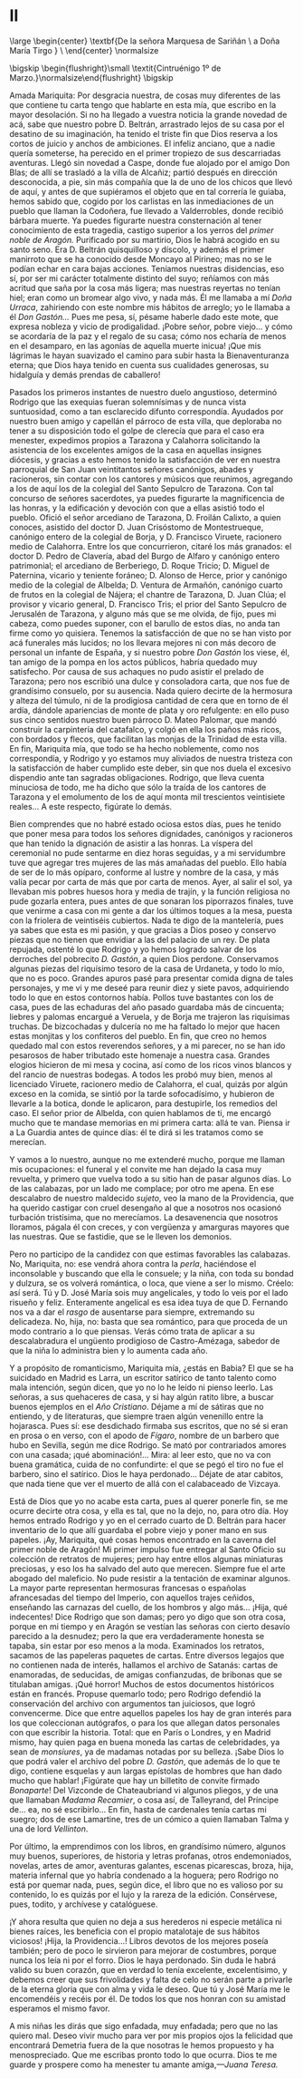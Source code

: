 # II

<!--- 
<div> 
  <span style="margin:0 auto;text-indent:0;display:block;text-align:center;font-weight:bold;font-size:larger;">
                De la señora Marquesa de Sariñán                      <br />
                a Doña María Tirgo.                                   <br />
  </span>
</div> 
<p> </p>
-->

<!--- 
<div>
  <span style="width:100%;display:block;text-align:right;"> 
               *Cintruénigo 1º de Marzo.*
  </span>
</div>
<p> </p>
-->

\large
\begin{center}
\textbf{De la señora Marquesa de Sariñán                              \\
              a Doña María Tirgo }                                    \\
\end{center}
\normalsize

\bigskip
\begin{flushright}\small \textit{Cintruénigo 1º de Marzo.}\normalsize\end{flushright}
\bigskip

Amada Mariquita: Por desgracia nuestra, de cosas muy diferentes de las que
contiene tu carta tengo que hablarte en esta mía, que escribo en la mayor
desolación. Si no ha llegado a vuestra noticia la grande novedad de acá, sabe
que nuestro pobre D. Beltrán, arrastrado lejos de su casa por el desatino de su
imaginación, ha tenido el triste fin que Dios reserva a los cortos de juicio
y anchos de ambiciones. El infeliz anciano, que a nadie quería someterse, ha
perecido en el primer tropiezo de sus descarriadas aventuras. Llegó sin novedad
a Caspe, donde fue alojado por el amigo Don Blas; de allí se trasladó a la
villa de Alcañiz; partió después en dirección desconocida, a pie, sin más
compañía que la de uno de los chicos que llevó de aquí, y antes de que
supiéramos el objeto que en tal correría le guiaba, hemos sabido que, cogido
por los carlistas en las inmediaciones de un pueblo que llaman la Codoñera, fue
llevado a Valderrobles, donde recibió bárbara muerte. Ya puedes figurarte
nuestra consternación al tener conocimiento de esta tragedia, castigo superior
a los yerros del *primer noble de Aragón.* Purificado por su martirio, Dios le
habrá acogido en su santo seno. Era D. Beltrán quisquilloso y díscolo, y además
el primer manirroto que se ha conocido desde Moncayo al Pirineo; mas no se le
podían echar en cara bajas acciones. Teníamos nuestras disidencias, eso sí, por
ser mi carácter totalmente distinto del suyo; reñíamos con más acritud que saña
por la cosa más ligera; mas nuestras reyertas no tenían hiel; eran como un
bromear algo vivo, y nada más. Él me llamaba a mí *Doña Urraca*, zahiriendo con
este nombre mis hábitos de arreglo; yo le llamaba a él *Don Gastón…* Pues me
pesa, sí, pésame haberle dado este mote, que expresa nobleza y vicio de
prodigalidad. ¡Pobre señor, pobre viejo… y cómo se acordaría de la paz y el
regalo de su casa; cómo nos echaría de menos en el desamparo, en las agonías de
aquella muerte inicua! ¡Que mis lágrimas le hayan suavizado el camino para
subir hasta la Bienaventuranza eterna; que Dios haya tenido en cuenta sus
cualidades generosas, su hidalguía y demás prendas de caballero!

Pasados los primeros instantes de nuestro duelo angustioso, determinó Rodrigo
que las exequias fueran solemnísimas y de nunca vista suntuosidad, como a tan
esclarecido difunto correspondía. Ayudados por nuestro buen amigo y capellán el
párroco de esta villa, que deploraba no tener a su disposición todo el golpe de
clerecía que para el caso era menester, expedimos propios a Tarazona
y Calahorra solicitando la asistencia de los excelentes amigos de la casa en
aquellas insignes diócesis, y gracias a esto hemos tenido la satisfacción de
ver en nuestra parroquial de San Juan veintitantos señores canónigos, abades
y racioneros, sin contar con los cantores y músicos que reunimos, agregando
a los de aquí los de la colegial del Santo Sepulcro de Tarazona. Con tal
concurso de señores sacerdotes, ya puedes figurarte la magnificencia de las
honras, y la edificación y devoción con que a ellas asistió todo el pueblo.
Ofició el señor arcediano de Tarazona, D. Froilán Calixto, a quien conoces,
asistido del doctor D. Juan Crisóstomo de Montestrueque, canónigo entero de la
colegial de Borja, y D. Francisco Viruete, racionero medio de Calahorra. Entre
los que concurrieron, citaré los más granados: el doctor D. Pedro de Clavería,
abad del Burgo de Alfaro y canónigo entero patrimonial; el arcediano de
Berberiego, D. Roque Tricio; D. Miguel de Paternina, vicario y teniente
foráneo; D. Alonso de Herce, prior y canónigo medio de la colegial de Albelda;
D. Ventura de Armañón, canónigo cuarto de frutos en la colegial de Nájera; el
chantre de Tarazona, D. Juan Clúa; el provisor y vicario general, D. Francisco
Tris; el prior del Santo Sepulcro de Jerusalén de Tarazona, y alguno más que se
me olvida, de fijo, pues mi cabeza, como puedes suponer, con el barullo de
estos días, no anda tan firme como yo quisiera. Tenemos la satisfacción de que
no se han visto por acá funerales más lucidos; no los llevara mejores ni con
más decoro de personal un infante de España, y si nuestro pobre *Don Gastón*
los viese, él, tan amigo de la pompa en los actos públicos, habría quedado muy
satisfecho. Por causa de sus achaques no pudo asistir el prelado de Tarazona;
pero nos escribió una dulce y consoladora carta, que nos fue de grandísimo
consuelo, por su ausencia. Nada quiero decirte de la hermosura y alteza del
túmulo, ni de la prodigiosa cantidad de cera que en torno de él ardía, dándole
apariencias de monte de plata y oro refulgente: en ello puso sus cinco sentidos
nuestro buen párroco D. Mateo Palomar, que mandó construir la carpintería del
catafalco, y colgó en ella los paños más ricos, con bordados y flecos, que
facilitan las monjas de la Trinidad de esta villa. En fin, Mariquita mía, que
todo se ha hecho noblemente, como nos correspondía, y Rodrigo y yo estamos muy
aliviados de nuestra tristeza con la satisfacción de haber cumplido este deber,
sin que nos duela el excesivo dispendio ante tan sagradas obligaciones.
Rodrigo, que lleva cuenta minuciosa de todo, me ha dicho que sólo la traída de
los cantores de Tarazona y el emolumento de los de aquí monta mil trescientos
veintisiete reales… A este respecto, figúrate lo demás.

Bien comprendes que no habré estado ociosa estos días, pues he tenido que poner
mesa para todos los señores dignidades, canónigos y racioneros que han tenido
la dignación de asistir a las honras. La víspera del ceremonial no pude
sentarme en diez horas seguidas, y a mi servidumbre tuve que agregar tres
mujeres de las más amañadas del pueblo. Ello había de ser de lo más opíparo,
conforme al lustre y nombre de la casa, y más valía pecar por carta de más que
por carta de menos. Ayer, al salir el sol, ya llevaban mis pobres huesos hora
y media de trajín, y la función religiosa no pude gozarla entera, pues antes de
que sonaran los piporrazos finales, tuve que venirme a casa con mi gente a dar
los últimos toques a la mesa, puesta con la friolera de veintiséis cubiertos.
Nada te digo de la mantelería, pues ya sabes que esta es mi pasión, y que
gracias a Dios poseo y conservo piezas que no tienen que envidiar a las del
palacio de un rey. De plata repujada, ostenté lo que Rodrigo y yo hemos logrado
salvar de los derroches del pobrecito *D. Gastón*, a quien Dios perdone.
Conservamos algunas piezas del riquísimo tesoro de la casa de Urdaneta, y todo
lo mío, que no es poco. Grandes apuros pasé para presentar comida digna de
tales personajes, y me vi y me deseé para reunir diez y siete pavos,
adquiriendo todo lo que en estos contornos había. Pollos tuve bastantes con los
de casa, pues de las echaduras del año pasado guardaba más de cincuenta;
liebres y palomas encargué a Veruela, y de Borja me trajeron las riquísimas
truchas. De bizcochadas y dulcería no me ha faltado lo mejor que hacen estas
monjitas y los confiteros del pueblo. En fin, que creo no hemos quedado mal con
estos reverendos señores, y a mi parecer, no se han ido pesarosos de haber
tributado este homenaje a nuestra casa. Grandes elogios hicieron de mi mesa
y cocina, así como de los ricos vinos blancos y del rancio de nuestras bodegas.
A todos les probó muy bien, menos al licenciado Viruete, racionero medio de
Calahorra, el cual, quizás por algún exceso en la comida, se sintió por la
tarde sofocadísimo, y hubieron de llevarle a la botica, donde le aplicaron,
para destupirle, los remedios del caso. El señor prior de Albelda, con quien
hablamos de ti, me encargó mucho que te mandase memorias en mi primera carta:
allá te van. Piensa ir a La Guardia antes de quince días: él te dirá si les
tratamos como se merecían.

Y vamos a lo nuestro, aunque no me extenderé mucho, porque me llaman mis
ocupaciones: el funeral y el convite me han dejado la casa muy revuelta,
y primero que vuelva todo a su sitio han de pasar algunos días. Lo de las
calabazas, por un lado me complace; por otro me apena. En ese descalabro de
nuestro maldecido *sujeto*, veo la mano de la Providencia, que ha querido
castigar con cruel desengaño al que a nosotros nos ocasionó turbación
tristísima, que no merecíamos. La desavenencia que nosotros lloramos, págala él
con creces, y con vergüenza y amarguras mayores que las nuestras. Que se
fastidie, que se le lleven los demonios.

Pero no participo de la candidez con que estimas favorables las calabazas.
No, Mariquita, no: ese vendrá ahora contra la *perla*, haciéndose el
inconsolable y buscando que ella le consuele; y la niña, con toda su bondad
y dulzura, se os volverá romántica, o loca, que viene a ser lo mismo.
Créelo: así será. Tú y D. José María sois muy angelicales, y todo lo veis por
el lado risueño y feliz. Enteramente angelical es esa idea tuya de que D.
Fernando nos va a dar el *rasgo* de ausentarse para siempre, extremando su
delicadeza. No, hija, no: basta que sea romántico, para que proceda de un
modo contrario a lo que piensas. Verás cómo trata de aplicar a su
descalabradura el ungüento prodigioso de Castro-Amézaga, sabedor de que
la niña lo administra bien y lo aumenta cada año.

Y a propósito de romanticismo, Mariquita mía, ¿estás en Babia? El que se ha
suicidado en Madrid es Larra, un escritor satírico de tanto talento como mala
intención, según dicen, que yo no lo he leído ni pienso leerlo. Las señoras,
a sus quehaceres de casa, y si hay algún ratito libre, a buscar buenos ejemplos
en el *Año Cristiano*. Déjame a mí de sátiras que no entiendo, y de
literaturas, que siempre traen algún venenillo entre la hojarasca. Pues sí: ese
desdichado firmaba sus escritos, que no sé si eran en prosa o en verso, con el
apodo de *Fígaro*, nombre de un barbero que hubo en Sevilla, según me dice
Rodrigo. Se mató por contrariados amores con una casada; ¡qué abominación!…
Mira: al leer esto, que no va con buena gramática, cuida de no confundirte: el
que se pegó el tiro no fue el barbero, sino el satírico. Dios le haya
perdonado… Déjate de atar cabitos, que nada tiene que ver el muerto de allá con
el calabaceado de Vizcaya.

Está de Dios que yo no acabe esta carta, pues al querer ponerle fin, se me
ocurre decirte otra cosa, y ella es tal, que no la dejo, no, para otro día. Hoy
hemos entrado Rodrigo y yo en el cerrado cuarto de D. Beltrán para hacer
inventario de lo que allí guardaba el pobre viejo y poner mano en sus papeles.
¡Ay, Mariquita, qué cosas hemos encontrado en la caverna del primer noble de
Aragón! Mi primer impulso fue entregar al Santo Oficio su colección de retratos
de mujeres; pero hay entre ellos algunas miniaturas preciosas, y eso los ha
salvado del auto que merecen. Siempre fue el arte abogado del maleficio. No
pude resistir a la tentación de examinar algunos. La mayor parte representan
hermosuras francesas o españolas afrancesadas del tiempo del Imperio, con
aquellos trajes ceñidos, enseñando las carnazas del cuello, de los hombros
y algo más… ¡Hija, qué indecentes! Dice Rodrigo que son damas; pero yo digo que
son otra cosa, porque en mi tiempo y en Aragón se vestían las señoras con
cierto desavío parecido a la desnudez; pero la que era verdaderamente honesta
se tapaba, sin estar por eso menos a la moda. Examinados los retratos, sacamos
de las papeleras paquetes de cartas. Entre diversos legajos que no contienen
nada de interés, hallamos el archivo de Satanás: cartas de enamoradas, de
seducidas, de amigas confianzudas, de bribonas que se titulaban amigas. ¡Qué
horror! Muchos de estos documentos históricos están en francés. Propuse
quemarlo todo; pero Rodrigo defendió la conservación del archivo con argumentos
tan juiciosos, que logró convencerme. Dice que entre aquellos papeles los hay
de gran interés para los que coleccionan autógrafos, o para los que allegan
datos personales con que escribir la historia. Total: que en París o Londres,
y en Madrid mismo, hay quien paga en buena moneda las cartas de celebridades,
ya sean de *monsiures*, ya de madamas notadas por su belleza. ¡Sabe Dios lo que
podrá valer el archivo del pobre *D. Gastón*, que además de lo que te digo,
contiene esquelas y aun largas epístolas de hombres que han dado mucho que
hablar! ¡Figúrate que hay un billetito de convite firmado *Bonaparte*! Del
Vizconde de Chateaubriand vi algunos pliegos, y de una que llamaban *Madama
Recamier*, o cosa así, de Talleyrand, del Príncipe de… ea, no sé escribirlo… En
fin, hasta de cardenales tenía cartas mi suegro; dos de ese Lamartine, tres de
un cómico a quien llamaban Talma y una de lord *Vellinton*.

Por último, la emprendimos con los libros, en grandísimo número, algunos muy
buenos, superiores, de historia y letras profanas, otros endemoniados, novelas,
artes de amor, aventuras galantes, escenas picarescas, broza, hija, materia
infernal que yo habría condenado a la hoguera; pero Rodrigo no está por quemar
nada, pues, según dice, el libro que no es valioso por su contenido, lo es
quizás por el lujo y la rareza de la edición. Consérvese, pues, todito,
y archívese y catalóguese.

¡Y ahora resulta que quien no deja a sus herederos ni especie metálica ni
bienes raíces, les beneficia con el propio matalotaje de sus hábitos viciosos!
¡Hija, la Providencia…! Libros devotos de los mejores poseía también; pero de
poco le sirvieron para mejorar de costumbres, porque nunca los leía ni por el
forro. Dios le haya perdonado. Sin duda le habrá valido su buen corazón, que en
verdad lo tenía excelente, excelentísimo, y debemos creer que sus frivolidades
y falta de celo no serán parte a privarle de la eterna gloria que con alma
y vida le deseo. Que tú y José María me le encomendéis y recéis por él. De
todos los que nos honran con su amistad esperamos el mismo favor.

A mis niñas les dirás que sigo enfadada, muy enfadada; pero que no las quiero
mal. Deseo vivir mucho para ver por mis propios ojos la felicidad que
encontrará Demetria fuera de la que nosotras le hemos propuesto y ha
menospreciado. Que me escribas pronto todo lo que ocurra. Dios te me guarde
y prospere como ha menester tu amante amiga,*—Juana Teresa.*
